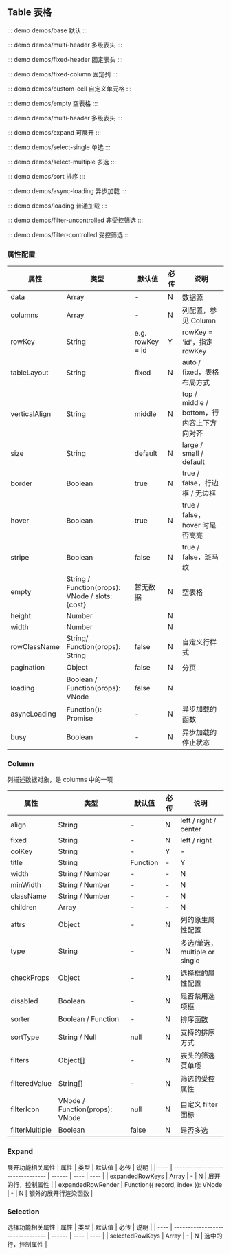## Table 表格

::: demo demos/base 默认
:::

::: demo demos/multi-header 多级表头
:::

::: demo demos/fixed-header 固定表头
:::

::: demo demos/fixed-column 固定列
:::

::: demo demos/custom-cell 自定义单元格
:::

::: demo demos/empty 空表格
:::

::: demo demos/multi-header 多级表头
:::

::: demo demos/expand 可展开
:::

::: demo demos/select-single 单选
:::

::: demo demos/select-multiple 多选
:::

::: demo demos/sort 排序
:::

::: demo demos/async-loading 异步加载
:::

::: demo demos/loading 普通加载
:::

::: demo demos/filter-uncontrolled 非受控筛选
:::

::: demo demos/filter-controlled 受控筛选
:::

### 属性配置

| 属性          | 类型                                            | 默认值           | 必传 | 说明                                      |
| ------------- | ----------------------------------------------- | ---------------- | ---- | ----------------------------------------- |
| data          | Array<any>                                      | -                | N    | 数据源                                    |
| columns       | Array<any>                                      | -                | N    | 列配置，参见 Column                       |
| rowKey        | String                                          | e.g. rowKey = id | Y    | rowKey = 'id'，指定 rowKey                |
| tableLayout   | String                                          | fixed            | N    | auto / fixed，表格布局方式                |
| verticalAlign | String                                          | middle           | N    | top / middle / bottom，行内容上下方向对齐 |
| size          | String                                          | default          | N    | large / small / default                   |
| border        | Boolean                                         | true             | N    | true / false，行边框 / 无边框             |
| hover         | Boolean                                         | true             | N    | true / false，hover 时是否高亮            |
| stripe        | Boolean                                         | false            | N    | true / false，斑马纹                      |
| empty         | String / Function(props): VNode / slots: {cost} | 暂无数据         | N    | 空表格                                    |
| height        | Number                                          |                  | N    |                                           |
| width         | Number                                          |                  | N    |                                           |
| rowClassName  | String/ Function(props): String                 | false            | N    | 自定义行样式                              |
| pagination    | Object                                          | false            | N    | 分页                                      |
| loading       | Boolean / Function(props): VNode                | false            | N    |                                           |
| asyncLoading  | Function(): Promise                             | -                | N    | 异步加载的函数                            |
| busy          | Boolean                                         | -                | N    | 异步加载的停止状态                        |

### Column

列描述数据对象，是 columns 中的一项

| 属性           | 类型                           | 默认值   | 必传 | 说明                          |
| -------------- | ------------------------------ | -------- | ---- | ----------------------------- |
| align          | String                         | -        | N    | left / right / center         |
| fixed          | String                         | -        | N    | left / right                  |
| colKey         | String                         | -        | Y    | -                             |
| title          | String                         | Function | -    | Y                             | 列标题 |
| width          | String / Number                | -        | -    | N                             | - |
| minWidth       | String / Number                | -        | -    | N                             | - |
| className      | String / Number                | -        | -    | N                             | 列样式 |
| children       | Array<any>                     | -        | -    | N                             | 多级表头 |
| attrs          | Object                         | -        | N    | 列的原生属性配置              |
| type           | String                         | -        | N    | 多选/单选，multiple or single |
| checkProps     | Object                         | -        | N    | 选择框的属性配置              |
| disabled       | Boolean                        | -        | N    | 是否禁用选项框                |
| sorter         | Boolean / Function             | -        | N    | 排序函数                      |
| sortType       | String / Null                  | null     | N    | 支持的排序方式                |
| filters        | Object[]                       | -        | N    | 表头的筛选菜单项              |
| filteredValue  | String[]                       | -        | N    | 筛选的受控属性                |
| filterIcon     | VNode / Function(props): VNode | null     | N    | 自定义 filter 图标            |
| filterMultiple | Boolean                        | false    | N    | 是否多选                      |

### Expand

展开功能相关属性
| 属性 | 类型 | 默认值 | 必传 | 说明 |
| ---- | -------------------------------- | ------ | ---- | ---- |
| expandedRowKeys | Array | - | N | 展开的行，控制属性 |
| expandedRowRender | Function({ record, index }): VNode | - | N | 额外的展开行渲染函数 |

### Selection

选择功能相关属性
| 属性 | 类型 | 默认值 | 必传 | 说明 |
| ---- | -------------------------------- | ------ | ---- | ---- |
| selectedRowKeys | Array | - | N | 选中的行，控制属性 |
